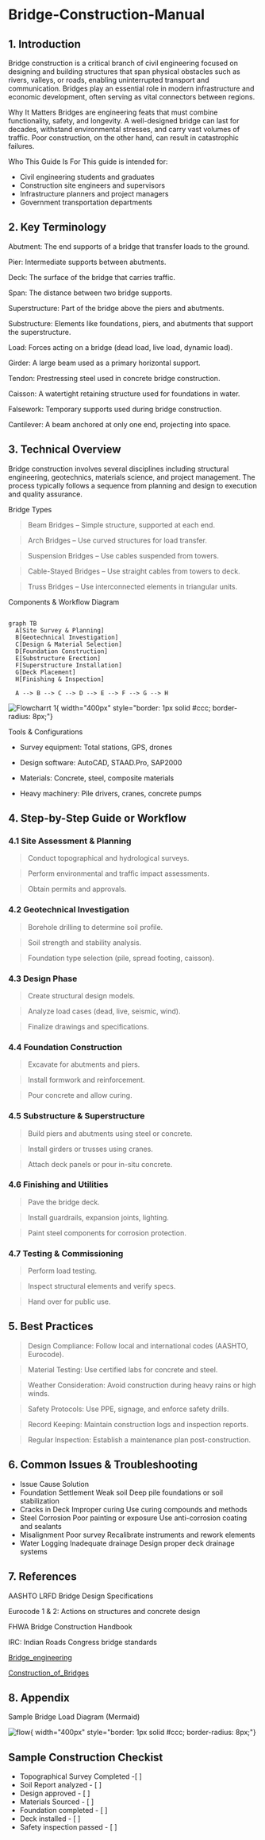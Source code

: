 # Bridge-Construction-Manual
## 1. Introduction
Bridge construction is a critical branch of civil engineering focused on designing and building structures that span physical obstacles such as rivers, valleys, or roads, enabling uninterrupted transport and communication. Bridges play an essential role in modern infrastructure and economic development, often serving as vital connectors between regions.

Why It Matters
Bridges are engineering feats that must combine functionality, safety, and longevity. A well-designed bridge can last for decades, withstand environmental stresses, and carry vast volumes of traffic. Poor construction, on the other hand, can result in catastrophic failures.

Who This Guide Is For
This guide is intended for:
* Civil engineering students and graduates
* Construction site engineers and supervisors
* Infrastructure planners and project managers
* Government transportation departments

## 2. Key Terminology
Abutment: The end supports of a bridge that transfer loads to the ground.

Pier: Intermediate supports between abutments.

Deck: The surface of the bridge that carries traffic.

Span: The distance between two bridge supports.

Superstructure: Part of the bridge above the piers and abutments.

Substructure: Elements like foundations, piers, and abutments that support the superstructure.

Load: Forces acting on a bridge (dead load, live load, dynamic load).

Girder: A large beam used as a primary horizontal support.

Tendon: Prestressing steel used in concrete bridge construction.

Caisson: A watertight retaining structure used for foundations in water.

Falsework: Temporary supports used during bridge construction.

Cantilever: A beam anchored at only one end, projecting into space.

## 3. Technical Overview
Bridge construction involves several disciplines including structural engineering, geotechnics, materials science, and project management. The process typically follows a sequence from planning and design to execution and quality assurance.

Bridge Types
>Beam Bridges – Simple structure, supported at each end.

>Arch Bridges – Use curved structures for load transfer.

>Suspension Bridges – Use cables suspended from towers.

>Cable-Stayed Bridges – Use straight cables from towers to deck.

>Truss Bridges – Use interconnected elements in triangular units.

Components & Workflow Diagram
``` mermaid

graph TB
  A[Site Survey & Planning]
  B[Geotechnical Investigation]
  C[Design & Material Selection]
  D[Foundation Construction]
  E[Substructure Erection]
  F[Superstructure Installation]
  G[Deck Placement]
  H[Finishing & Inspection]
  
  A --> B --> C --> D --> E --> F --> G --> H
  ```

![Flowcharrt 1](assests/flowchart-1.png){ width="400px" style="border: 1px solid #ccc; border-radius: 8px;"}

Tools & Configurations
* Survey equipment: Total stations, GPS, drones

* Design software: AutoCAD, STAAD.Pro, SAP2000

* Materials: Concrete, steel, composite materials

* Heavy machinery: Pile drivers, cranes, concrete pumps

## 4. Step-by-Step Guide or Workflow
### 4.1 Site Assessment & Planning
>Conduct topographical and hydrological surveys.

>Perform environmental and traffic impact assessments.

>Obtain permits and approvals.

### 4.2 Geotechnical Investigation
> Borehole drilling to determine soil profile.

> Soil strength and stability analysis.

> Foundation type selection (pile, spread footing, caisson).

### 4.3 Design Phase
> Create structural design models.

> Analyze load cases (dead, live, seismic, wind).

> Finalize drawings and specifications.

### 4.4 Foundation Construction
> Excavate for abutments and piers.

> Install formwork and reinforcement.

> Pour concrete and allow curing.

### 4.5 Substructure & Superstructure
> Build piers and abutments using steel or concrete.

> Install girders or trusses using cranes.

> Attach deck panels or pour in-situ concrete.

### 4.6 Finishing and Utilities
> Pave the bridge deck.

> Install guardrails, expansion joints, lighting.

> Paint steel components for corrosion protection.

### 4.7 Testing & Commissioning
> Perform load testing.

> Inspect structural elements and verify specs.

> Hand over for public use.

## 5. Best Practices
> Design Compliance: Follow local and international codes (AASHTO, Eurocode).

> Material Testing: Use certified labs for concrete and steel.

> Weather Consideration: Avoid construction during heavy rains or high winds.

> Safety Protocols: Use PPE, signage, and enforce safety drills.

> Record Keeping: Maintain construction logs and inspection reports.

> Regular Inspection: Establish a maintenance plan post-construction.

## 6. Common Issues & Troubleshooting
* Issue	Cause	Solution
* Foundation Settlement	Weak soil	Deep pile foundations or soil stabilization
* Cracks in Deck	Improper curing	Use curing compounds and methods
* Steel Corrosion	Poor painting or exposure	Use anti-corrosion coating and sealants
* Misalignment	Poor survey	Recalibrate instruments and rework elements
* Water Logging	Inadequate drainage	Design proper deck drainage systems

## 7. References
AASHTO LRFD Bridge Design Specifications

Eurocode 1 & 2: Actions on structures and concrete design

FHWA Bridge Construction Handbook

IRC: Indian Roads Congress bridge standards

[Bridge_engineering](https://www.fhwa.dot.gov/bridge/)

[Construction_of_Bridges](https://www.engineeringcivil.com/bridge-construction.html)

## 8. Appendix
Sample Bridge Load Diagram (Mermaid)

![flow](assests/flow3.png){ width="400px" style="border: 1px solid #ccc; border-radius: 8px;"}

## Sample Construction Checkist
- Topographical Survey Completed -[ ]  
- Soil Report analyzed - [ ]  
- Design approved - [ ]  
- Materials Sourced - [ ]  
- Foundation completed - [ ]  
- Deck installed - [ ]  
- Safety inspection passed - [ ] 
